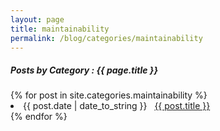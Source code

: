 ```yaml
---
layout: page
title: maintainability
permalink: /blog/categories/maintainability
---
```

 
<h5> Posts by Category : {{ page.title }} </h5>

<div class="card">
{% for post in site.categories.maintainability %}
 <li class="category-posts"><span>{{ post.date | date_to_string }}</span> &nbsp; <a href="{{ post.url }}">{{ post.title }}</a></li>
{% endfor %}
</div>
